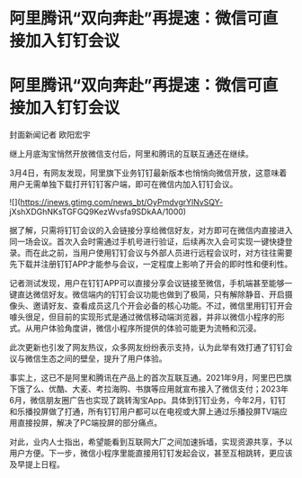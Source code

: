 # 阿里腾讯“双向奔赴”再提速：微信可直接加入钉钉会议

# 阿里腾讯“双向奔赴”再提速：微信可直接加入钉钉会议

封面新闻记者 欧阳宏宇

继上月底淘宝悄然开放微信支付后，阿里和腾讯的互联互通还在继续。

3月4日，有网友发现，阿里旗下业务钉钉最新版本也悄悄向微信开放，这意味着用户无需单独下载打开钉钉客户端，即可在微信内加入钉钉会议。

![](https://inews.gtimg.com/news_bt/OyPmdvgrYlNvSQY-
jXshXDGhNKsTGFGQ9KezWvsfa9SDkAA/1000)

据了解，只需将钉钉会议的入会链接分享给微信好友，对方即可在微信内直接进入同一场会议。首次入会时需通过手机号进行验证，后续再次入会可实现一键快捷登录。而在此之前，当用户使用钉钉会议与外部人员进行远程会议时，对方往往需要先下载并注册钉钉APP才能参与会议，一定程度上影响了开会的即时性和便利性。

记者测试发现，用户在钉钉APP可以直接分享会议链接至微信，手机端甚至能够一键直达微信好友。微信端内的钉钉会议功能也做到了极简，只有解除静音、开启摄像头、邀请好友、查看成员这几个开会必备的核心功能。不过，微信里用钉钉开会噱头很足，但目前的实现形式是通过微信移动端浏览器，并非以微信小程序的形式。从用户体验角度讲，微信小程序所提供的体验可能更为流畅和沉浸。

此次更新也引发了网友热议，众多网友纷纷表示支持，认为此举有效打通了钉钉会议与微信生态之间的壁垒，提升了用户体验。

事实上，这已不是阿里和腾讯在产品上的首次互联互通。2021年9月，阿里巴巴旗下饿了么、优酷、大麦、考拉海购、书旗等应用就宣布接入了微信支付；2023年6月，微信朋友圈广告也实现了跳转淘宝App。具体到钉钉业务，今年2月，钉钉和乐播投屏做了打通，所有钉钉用户都可以在电视或大屏上通过乐播投屏TV端应用直接投屏，解决了PC端投屏的部分痛点。

对此，业内人士指出，希望能看到互联网大厂之间加速拆墙，实现资源共享，予以用户方便。下一步，微信小程序里能直接用钉钉发起会议，甚至互相跳转，更应该及早提上日程。

